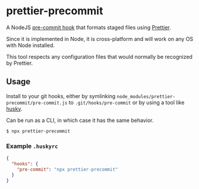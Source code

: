 # prettier-precommit

A NodeJS
[pre-commit hook](https://git-scm.com/book/en/v2/Customizing-Git-Git-Hooks) that
formats staged files using [Prettier](https://prettier.io/).

Since it is implemented in Node, it is cross-platform and will work on any OS
with Node installed.

This tool respects any configuration files that would normally be recognized by
Prettier.

## Usage

Install to your git hooks, either by symlinking
`node_modules/prettier-precommit/pre-commit.js` to `.git/hooks/pre-commit` or by
using a tool like [husky](https://www.npmjs.com/package/husky).

Can be run as a CLI, in which case it has the same behavior.

```
$ npx prettier-precommit
```

### Example `.huskyrc`

```json
{
  "hooks": {
    "pre-commit": "npx prettier-precommit"
  }
}
```
